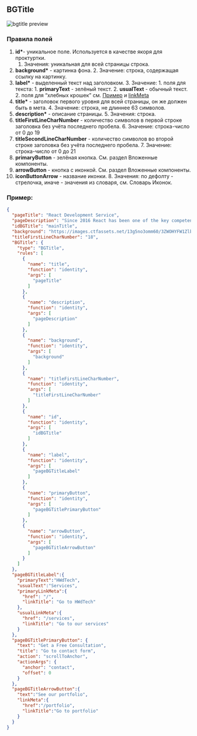 ## BGTitle

![bgtitle preview](https://i.ibb.co/5vBS610/image57.png)

### Правила полей

1. **id\***- уникальное поле. Используется в качестве якоря для проктуртки.
   1. Значения: уникальная для всей страницы строка.
2. **background\*** - картинка фона. 2. Значение: строка, содержащая ссылку на картинку.
3. **label\*** - выделенный текст над заголовком. 3. Значение: 1. поля для текста: 1. **primaryText** - зелёный текст. 2. **usualText** - обычный текст. 2. поля для “хлебных крошек” см. [Пример](#Пример) и [linkMeta](../common/commonNestedComponents.md)
4. **title\*** - заголовок первого уровня для всей страницы, он же должен быть в мета. 4. Значение: строка, не длиннее 63 символов.
5. **description\*** - описание страницы. 5. Значения: строка.
6. **titleFirstLineCharNumber** - количество символов в первой строке заголовка без учёта последнего пробела. 6. Значение: строка-число от 0 до 19
7. **titleSecondLineCharNumber** - количество символов во второй строке заголовка без учёта последнего пробела. 7. Значение: строка-число от 0 до 21
8. **primaryButton** - зелёная кнопка. См. раздел Вложенные компоненты.
9. **arrowButton** - кнопка с иконкой. См. раздел Вложенные компоненты.
10. **iconButtonArrow** - название иконки. 8. Значения: по дефолту - стрелочка, иначе - значения из словаря, см. Словарь Иконок.

### Пример:

```JSON
{
  "pageTitle": "React Development Service",
  "pageDescription": "Since 2016 React has been one of the key competencies in our company. 49% of all our projects utilize React.",
  "idBGTitle": "mainTitle",
  "background": "https://images.ctfassets.net/13g5no3omm60/3ZWOHYFW1Zlb2FekQO5Xs3/7672e8ddf0d01336a9b437eb8f5d32cd/react-bg.jpg",
  "titleFirstLineCharNumber": "18",
  "BGTitle": {
    "type": "BGTitle",
    "rules": [
      {
        "name": "title",
        "function": "identity",
        "args": [
          "pageTitle"
        ]
      },
      {
        "name": "description",
        "function": "identity",
        "args": [
          "pageDescription"
        ]
      },
      {
        "name": "background",
        "function": "identity",
        "args": [
          "background"
        ]
      },
      {
        "name": "titleFirstLineCharNumber",
        "function": "identity",
        "args": [
          "titleFirstLineCharNumber"
        ]
      },
      {
        "name": "id",
        "function": "identity",
        "args": [
          "idBGTitle"
        ]
      },
      {
        "name": "label",
        "function": "identity",
        "args": [
          "pageBGTitleLabel"
        ]
      },
      {
        "name": "primaryButton",
        "function": "identity",
        "args": [
          "pageBGTitlePrimaryButton"
        ]
      },
      {
        "name": "arrowButton",
        "function": "identity",
        "args": [
          "pageBGTitleArrowButton"
        ]
      }
    ]
  },
  "pageBGTitleLabel":{
    "primaryText":"HWdTech",
    "usualText":"Services",
    "primaryLinkMeta":{
      "href": "/",
      "linkTitle": "Go to HWdTech"
    },
    "usualLinkMeta":{
      "href": "/services",
      "linkTitle": "Go to our services"
    }
  },
  "pageBGTitlePrimaryButton": {
    "text": "Get a Free Consultation",
    "title": "Go to contact form",
    "action": "scrollToAnchor",
    "actionArgs": {
      "anchor": "contact",
      "offset": 0
    }
  },
  "pageBGTitleArrowButton":{
    "text":"See our portfolio",
    "linkMeta":{
      "href":"/portfolio",
      "linkTitle":"Go to portfolio"
    }
  }
}
```
